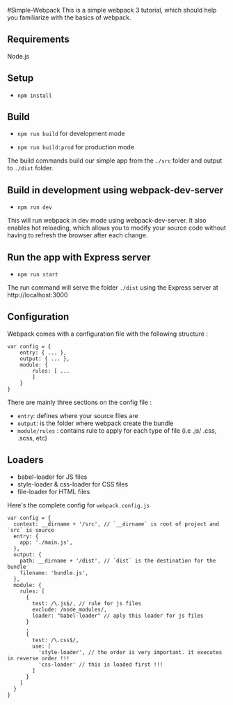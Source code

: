 #Simple-Webpack
This is a simple webpack 3 tutorial, which should help you familiarize with the basics of webpack.

## Requirements
Node.js 

## Setup

- `npm install`

## Build

- `npm run build` for development mode 

- `npm run build:prod` for production mode

The build commands build our simple app from the `./src` folder and output to `./dist` folder.

## Build in development using webpack-dev-server
- `npm run dev`

This will run webpack in dev mode using webpack-dev-server. It also enables hot reloading, which allows you to
 modify your source code without having to refresh the browser after each change. 

## Run the app with Express server
- `npm run start`

The run command will serve the folder `./dist` using the Express server at http://localhost:3000

## Configuration
Webpack comes with a configuration file with the following structure :
```$json
var config = {
    entry: { ... },
    output: { ... },
    module: {
        rules: [ ...
        ]
    }
}
```
There are mainly three sections on the config file :
- `entry`: defines where your source files are
- `output`: is the folder where webpack create the bundle
- `module/rules` : contains rule to apply for each type of file (i.e .js/ .css, .scss, etc)

## Loaders
- babel-loader for JS files
- style-loader & css-loader for CSS files
- file-loader for HTML files

Here's the complete config for `webpack.config.js`

```$json
var config = {
  context: __dirname + '/src', // `__dirname` is root of project and `src` is source
  entry: {
    app: './main.js',
  },
  output: {
    path: __dirname + '/dist', // `dist` is the destination for the bundle
    filename: 'bundle.js',
  },
  module: {
    rules: [
      {
        test: /\.js$/, // rule for js files
        exclude: /node_modules/,
        loader: "babel-loader" // aply this loader for js files
      }
      ,
      {
        test: /\.css$/,
        use: [
          'style-loader', // the order is very important. it executes in reverse order !!!
          'css-loader' // this is loaded first !!!
        ]
      }
    ]
  }
}
```

